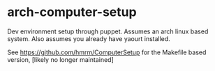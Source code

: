 arch-computer-setup
==============

Dev environment setup through puppet. Assumes an arch linux based system. Also assumes you already have yaourt installed.

See https://github.com/hmrm/ComputerSetup for the Makefile based version, \[likely no longer maintained\]

